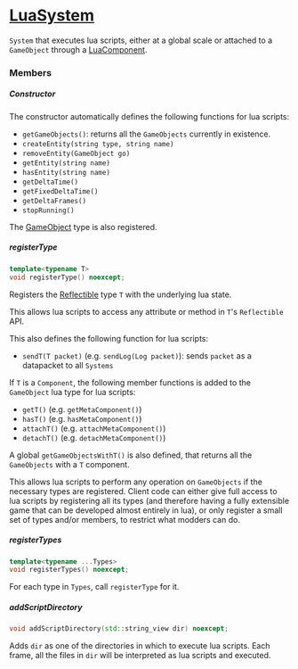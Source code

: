 # [LuaSystem](LuaSystem.hpp)

`System` that executes lua scripts, either at a global scale or attached to a `GameObject` through a [LuaComponent](../components/LuaComponent.md).

### Members

##### Constructor

The constructor automatically defines the following functions for lua scripts:

* `getGameObjects()`: returns all the `GameObjects` currently in existence.
* `createEntity(string type, string name)`
* `removeEntity(GameObject go)`
* `getEntity(string name)`
* `hasEntity(string name)`
* `getDeltaTime()`
* `getFixedDeltaTime()`
* `getDeltaFrames()`
* `stopRunning()`

The [GameObject](../../GameObject.md) type is also registered.

##### registerType

```cpp
template<typename T>
void registerType() noexcept;
```
Registers the [Reflectible](https://github.com/phiste/putils/blob/master/reflection/README.md) type `T` with the underlying lua state.

This allows lua scripts to access any attribute or method in `T`'s `Reflectible` API.

This also defines the following function for lua scripts:
* `sendT(T packet)` (e.g. `sendLog(Log packet)`): sends `packet` as a datapacket to all `Systems`

If `T` is a `Component`, the following member functions is added to the `GameObject` lua type for lua scripts:
* `getT()` (e.g. `getMetaComponent()`)
* `hasT()` (e.g. `hasMetaComponent()`)
* `attachT()` (e.g. `attachMetaComponent()`)
* `detachT()` (e.g. `detachMetaComponent()`)

A global `getGameObjectsWithT()` is also defined, that returns all the `GameObjects` with a `T` component.

This allows lua scripts to perform any operation on `GameObjects` if the necessary types are registered. Client code can either give full access to lua scripts by registering all its types (and therefore having a fully extensible game that can be developed almost entirely in lua), or only register a small set of types and/or members, to restrict what modders can do.

##### registerTypes

```cpp
template<typename ...Types>
void registerTypes() noexcept;
```

For each type in `Types`, call `registerType` for it.

##### addScriptDirectory

```cpp
void addScriptDirectory(std::string_view dir) noexcept;
```
Adds `dir` as one of the directories in which to execute lua scripts. Each frame, all the files in `dir` will be interpreted as lua scripts and executed.
